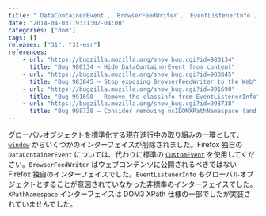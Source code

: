 ```yaml
---
title: "`DataContainerEvent`、`BrowserFeedWriter`、`EventListenerInfo`、`XPathNamespace` が削除されました"
date: "2014-04-03T19:31:02-04:00"
categories: ["dom"]
tags: []
releases: ["31", "31-esr"]
references:
    - url: "https://bugzilla.mozilla.org/show_bug.cgi?id=980134"
      title: "Bug 980134 – Hide DataContainerEvent from content"
    - url: "https://bugzilla.mozilla.org/show_bug.cgi?id=983845"
      title: "Bug 983845 – Stop exposing BrowserFeedWriter to the Web"
    - url: "https://bugzilla.mozilla.org/show_bug.cgi?id=991690"
      title: "Bug 991690 – Remove the classinfo from EventListenerInfo"
    - url: "https://bugzilla.mozilla.org/show_bug.cgi?id=998738"
      title: "Bug 998738 – Consider removing nsIDOMXPathNamespace (and window.XPathNamespace)"
---
```

グローバルオブジェクトを標準化する現在進行中の取り組みの一環として、[`window`](https://developer.mozilla.org/docs/Web/API/window) からいくつかのインターフェイスが削除されました。Firefox 独自の `DataContainerEvent` については、代わりに標準の [`CustomEvent`](https://developer.mozilla.org/docs/Web/API/CustomEvent) を使用してください。`BrowserFeedWriter` はウェブコンテンツに公開されるべきではない Firefox 独自のインターフェイスでした。`EventListenerInfo` もグローバルオブジェクトとすることが意図されていなかった非標準のインターフェイスでした。`XPathNamespace` インターフェイスは DOM3 XPath 仕様の一部でしたが実装されていませんでした。
